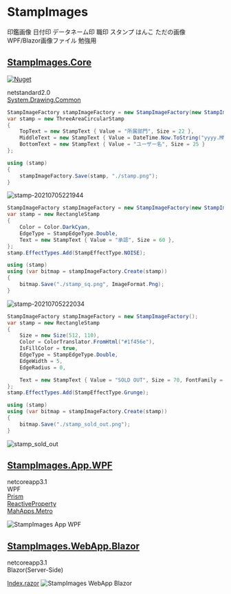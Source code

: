 # StampImages
印鑑画像 日付印 データネーム印 職印 スタンプ はんこ ただの画像  
WPF/Blazor画像ファイル 勉強用


## [StampImages.Core](https://github.com/try0/StampImages/tree/main/src/StampImages.Core)  

[![Nuget](https://img.shields.io/nuget/v/StampImages.Core)](https://www.nuget.org/packages/StampImages.Core/)

netstandard2.0  
[System.Drawing.Common](https://www.nuget.org/packages/System.Drawing.Common/)



```C#
StampImageFactory stampImageFactory = new StampImageFactory(new StampImageFactoryConfig());
var stamp = new ThreeAreaCircularStamp
{
    TopText = new StampText { Value = "所属部門", Size = 22 },
    MiddleText = new StampText { Value = DateTime.Now.ToString("yyyy.MM.dd"), Size = 30 },
    BottomText = new StampText { Value = "ユーザー名", Size = 25 }
};

using (stamp)
{
    stampImageFactory.Save(stamp, "./stamp.png");
}
```

![stamp-20210705221944](https://user-images.githubusercontent.com/17096601/124477676-3f0a0980-dddf-11eb-92ca-6b2e06e659a7.png)

```C#
StampImageFactory stampImageFactory = new StampImageFactory(new StampImageFactoryConfig());
var stamp = new RectangleStamp
{
    Color = Color.DarkCyan,
    EdgeType = StampEdgeType.Double,
    Text = new StampText { Value = "承認", Size = 60 },
};
stamp.EffectTypes.Add(StampEffectType.NOISE);

using (stamp)
using (var bitmap = stampImageFactory.Create(stamp))
{
    bitmap.Save("./stamp_sq.png", ImageFormat.Png);
}
```

![stamp-20210705222034](https://user-images.githubusercontent.com/17096601/124477687-429d9080-dddf-11eb-9e29-b7225389f8ce.png)


```C#
StampImageFactory stampImageFactory = new StampImageFactory();
var stamp = new RectangleStamp
{
    Size = new Size(512, 110),
    Color = ColorTranslator.FromHtml("#1f456e"),
    IsFillColor = true,
    EdgeType = StampEdgeType.Double,
    EdgeWidth = 5,
    EdgeRadius = 0,

    Text = new StampText { Value = "SOLD OUT", Size = 70, FontFamily = new FontFamily("Stardos Stencil") },
};
stamp.EffectTypes.Add(StampEffectType.Grunge);

using (stamp)
using (var bitmap = stampImageFactory.Create(stamp))
{
    bitmap.Save("./stamp_sold_out.png");
}
```

![stamp_sold_out](https://user-images.githubusercontent.com/17096601/125278737-0f628080-e34e-11eb-9117-1844d54a22a5.png)




## [StampImages.App.WPF](https://github.com/try0/StampImages/tree/main/src/StampImages.App.WPF)

netcoreapp3.1  
WPF  
[Prism](https://github.com/PrismLibrary/Prism)  
[ReactiveProperty](https://github.com/runceel/ReactiveProperty)  
[MahApps.Metro](https://github.com/MahApps/MahApps.Metro)  



![StampImages App WPF](https://user-images.githubusercontent.com/17096601/124384844-1960ff80-dd0e-11eb-90a6-54da2271038a.gif)

<!-- [キャプチャー:ScreenToGif](https://github.com/NickeManarin/ScreenToGif) -->


## [StampImages.WebApp.Blazor](https://github.com/try0/StampImages/tree/main/src/StampImages.WebApp.Blazor)

netcoreapp3.1  
Blazor(Server-Side)  


[Index.razor](https://github.com/try0/StampImages/blob/main/src/StampImages.WebApp.Blazor/Pages/Index.razor)
![StampImages WebApp Blazor](https://user-images.githubusercontent.com/17096601/124589108-91f1c880-de94-11eb-8398-20e89e30ad91.gif)


